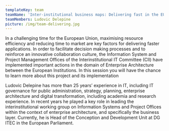 ```yaml
---
templateKey: team
teamName: 'Inter-institutional business maps: Delivering fast in the EU Institutions '
teamMembers: Ludovic Delepine
picture: /img/team-delivering.jpg
---
```

In a challenging time for the European Union, maximising resource efficiency and reducing time to market are key factors for delivering faster applications. In order to facilitate decision making processes and to reinforce an innovative collaboration culture, the Information System and Project Management Offices of the Interinstitutional IT Committee (CII) have implemented important actions in the domain of Enterprise Architecture between the European Institutions. In this session you will have the chance to learn more about this project and its implementation



Ludovic Delepine has more than 25 years’ experience in IT, including IT governance for public administration, strategy, planning, enterprise architecture and digital transformation, including academia and research experience. In recent years he played a key role in leading the interinstitutional working group on Information Systems and Project Offices within the context of enterprise architecture, and specifically the business layer. Currently, he is Head of the Conception and Development Unit at DG ITEC in the European Parliament.

